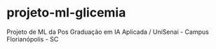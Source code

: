 # projeto-ml-glicemia
Projeto de ML da Pos Graduação em IA Aplicada / UniSenai - Campus Florianópolis - SC 
